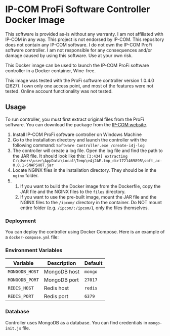 # IP-COM ProFi Software Controller Docker Image
This software is provided as-is without any warranty.
I am not affiliated with IP-COM in any way. This project is not endorsed by IP-COM. This repository does not contain any IP-COM software.
I do not own the IP-COM ProFi software controller. I am not responsible for any consequences and/or damage caused by using this software. Use at your own risk.

This Docker image can be used to launch the IP-COM ProFi software controller in a Docker container, Wine-free.

This image was tested with the ProFi software controller version 1.0.4.0 (2627). I own only one access point, and most of the features were not tested. Online account functionality was not tested.
## Usage
To run controller, you must first extract original files from the ProFi software. You can download the package from the [IP-COM website](https://www.ip-com.com.cn/en/product/download/SoftwareController.html). 

1. Install IP-COM ProFi software controller on Windows Machine
2. Go to the installation directory and launch the controller with the following command:
```Software Controller.exe /create-i4j-log```
3. The controller will create a log file. Open the log file and find the path to the JAR file. It should look like this:
`[3:434] extracting C:\Users\user\AppData\Local\Temp\e4j2AE.tmp_dir1721469895\soft_ac-0.0.1-SNAPSHOT.jar`
4. Locate NGINX files in the installation directory. They should be in the `nginx` folder.
5. 1. If you want to build the Docker image from the Dockerfile, copy the JAR file and the NGINX files to the `files` directory.
   2. If you want to use the pre-built image, mount the JAR file and the NGINX files to the `/ipcom/` directory in the container. Do NOT mount entire folder (e.g. `/ipcom/:/ipcom/`), only the files themselves.

### Deployment
You can deploy the controller using Docker Compose. Here is an example of a `docker-compose.yml` file:

### Environment Variables
| Variable | Description | Default |
| --- | --- | --- |
| `MONGODB_HOST` | MongoDB host | `mongo` |
| `MONGODB_PORT` | MongoDB port | `27017` |
| `REDIS_HOST` | Redis host | `redis` |
| `REDIS_PORT` | Redis port | `6379` |


### Database
Controller uses MongoDB as a database. You can find credentials in `mongo-init.js` file.